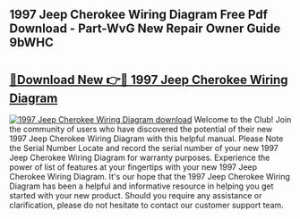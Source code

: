 ## 1997 Jeep Cherokee Wiring Diagram Free Pdf Download - Part-WvG New Repair Owner Guide 9bWHC

# <h2><a href="http://dfjcr1.blite.top/?on=1997+Jeep+Cherokee+Wiring+Diagram">🔗Download New 👉🔴 1997 Jeep Cherokee Wiring Diagram</a></h2>

[![1997 Jeep Cherokee Wiring Diagram download](https://i.imgur.com/lujVjoI.png)](http://dfjcr1.blite.top/?on=1997+Jeep+Cherokee+Wiring+Diagram)
Welcome to the Club! Join the community of users who have discovered the potential of their new 1997 Jeep Cherokee Wiring Diagram with this helpful manual. Please Note the Serial Number Locate and record the serial number of your new 1997 Jeep Cherokee Wiring Diagram for warranty purposes. Experience the power of list of features at your fingertips with your new 1997 Jeep Cherokee Wiring Diagram. It's our hope that the 1997 Jeep Cherokee Wiring Diagram has been a helpful and informative resource in helping you get started with your new product. Should you require any assistance or clarification, please do not hesitate to contact our customer support team.
